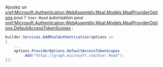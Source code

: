 Ajoutez un <xref:Microsoft.Authentication.WebAssembly.Msal.Models.MsalProviderOptions> pour l' `User.Read` autorisation pour <xref:Microsoft.Authentication.WebAssembly.Msal.Models.MsalProviderOptions.DefaultAccessTokenScopes> :

```csharp
builder.Services.AddMsalAuthentication(options =>
{
    ...
    options.ProviderOptions.DefaultAccessTokenScopes
        .Add("https://graph.microsoft.com/User.Read");
});
```

